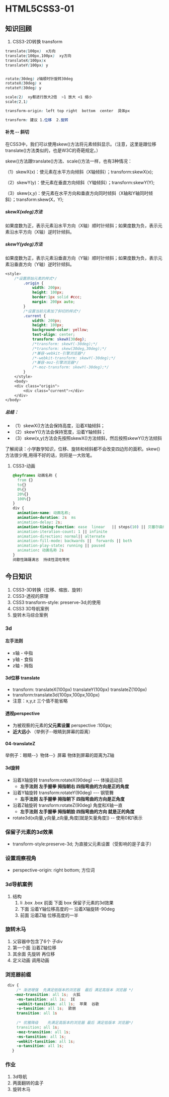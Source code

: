 # HTML5CSS3-01

## 知识回顾

1. CSS3-2D转换 transform


```css
translate(100px)  x方向 
translate(100px,100px)  xy方向
translateX(100px)x 
translateY(100px) y 


rotate(30deg) z轴顺时针旋转30deg 
rotateX(30deg) x
rotateY(30deg) y

scale(2)  xy都进行放大2倍  >1 放大 <1 缩小 
scale(2,1) 

transform-origin: left top right  bottom  center  具体px 

transform: 建议 1.位移  2.旋转

```

#### 补充 -- 斜切

在CSS3中，我们可以使用skew()方法将元素倾斜显示。（注意，这里是跟位移translate()方法类似的，也是W3C的奇葩规定。）

skew()方法跟translate()方法、scale()方法一样，也有3种情况：

（1）skewX(x)：使元素在水平方向倾斜（X轴倾斜）；transform:skewX(x);

（2）skewY(y)：使元素在垂直方向倾斜（Y轴倾斜）；transform:skewY(Y);

（3）skew(x,y)：使元素在水平方向和垂直方向同时倾斜（X轴和Y轴同时倾斜）；transform:skew(X，Y);

##### skewX(xdeg)方法

如果度数为正，表示元素沿水平方向（X轴）顺时针倾斜；如果度数为负，表示元素沿水平方向（X轴）逆时针倾斜。

##### skewY(ydeg)方法

如果度数为正，表示元素沿垂直方向（Y轴）顺时针倾斜；如果度数为负，表示元素沿垂直方向（Y轴）逆时针倾斜。

```css
<style>
	/*设置原始元素的样式*/
		.origin {
			width: 200px;
			height: 100px;
			border:1px solid #ccc;
			margin: 200px auto;
		}
		/*设置当前元素加了斜切的样式*/
		.current {
			width: 200px;
			height: 100px;
			background-color: yellow;
			text-align: center;
			transform: skewX(30deg);
			/*transform: skewY(-30deg);*/
			/*transform: skew(30deg,30deg);*/
			/*兼容-webkit-引擎浏览器*/
			/*-webkit-transform: skewY(-30deg);*/
			/*兼容-moz-引擎浏览器*/
			/*-moz-transform: skewY(-30deg);*/
		}
	</style>
	<body>
	<div class="origin">
		<div class="current"></div>
	</div>
</body>
```

##### 总结：

- （1）skewX()方法会保持高度，沿着X轴倾斜；
- （2）skewY()方法会保持宽度，沿着Y轴倾斜；
- （3）skew(x,y)方法会先按照skewX()方法倾斜，然后按照skewY()方法倾斜

了解阅读：小学数学知识，位移、旋转和倾斜都不会改变四边形的面积。skew()方法很少用,用得不好的话，则将是一大败笔。



1. CSS3-动画

   ```css
   @keyframes 动画名称 {
     from {}
     to{}
     0%{}
     20%{}
     100%{}
   }
   div {
     animation-name: 动画名称;
     animation-duration: 2s  ms 
     animation-delay: 2s; 
     animation-timing-function: ease  linear   || steps(10) || 贝塞尔曲线 
     animation-iteration-count: 1 || infinite 
     animation-direction: normal|| alternate  
     animation-fill-mode: backwards ||  forwards || both 
     animation-play-state: running || paused
     animation: 动画名称 2s 
   }
   间歇性踌躇满志  持续性混吃等死
   ```

## 今日知识

1. CSS3-3D转换（位移、缩放、旋转）
2. CSS3-透视的原理
3. CSS3 transform-style: preserve-3d;的使用
4. CSS3 3D导航案例
5. 旋转木马综合案例

### 3d 

#### 左手法则

- x轴 - 中指 
- y轴 - 食指
- z轴 - 拇指 

#### 3d位移 translate

- transform: translateX(100px)  translateY(100px) translateZ(100px)
- transform:translate3d(100px,100px,100px)
- 注意：x,y,z  三个值不能省略

#### 透视perspective  

- 为被观察的元素的**父元素设置**   perspective :100px;
- **近大远小** （举例子--眼睛到屏幕的距离）

#### 04-translateZ

举例子：眼睛--》物体--》屏幕           物体到屏幕的距离为Z轴

#### 3d旋转  

- 沿着X轴旋转   transform:rotateX(90deg)      --- 体操运动员  
  -  **左手法则 左手握拳 拇指朝右  四指弯曲的方向是正的角度**
- 沿着Y轴旋转 transform:rotateY(90deg)     ---  钢管舞   
  - **左手法则  左手握拳 拇指朝下  四指弯曲的方向是正角度**  
- 沿着Z轴旋转 transform:rotateZ(90deg)  角度和X轴一直
  - **左手法则  左手握拳  拇指朝脸  四指弯曲的方向 就是正的角度** 
- rotate3d(x向量,y向量,z向量,角度[就是矢量角度])    -- 使用0和1表示

### 保留子元素的3d效果

- transform-style:preserve-3d;   为直接父元素设置（受影响的是子盒子）

### 设置观察视角 

-    perspective-origin: right bottom;  方位词 

### 3d导航案例

1. 结构 
   1. li  .box   .box  前面  下面   box 保留子元素的3d效果 
   2. 下面  沿着Y轴位移高度的一 沿着X轴旋转-90deg     
   3. 前面  沿着Z轴 位移高度的一半

### 旋转木马

1. 父容器中包含了6个 子div 
2. 第一个面  沿着Z轴位移  
3. 其余面  先旋转 再位移 
4. 定义动画 调用动画 

### 浏览器前缀

```css
 div {
     /* 渐进增强  先满足低版本的浏览器  最后 满足高版本 浏览器 */
    -moz-transition: all 1s;  火狐
     -ms-tansition: all 1s;  IE
     -webkit-tansition: all 1s;  苹果  谷歌
     -o-tansition: all 1s;  欧朋
     transition: all 1s 
       
     /* 优雅降级    先满足高版本的浏览器 最后 满足低版本 浏览器*/
     transition: all 1s;
     -moz-transition: all 1s;
     -ms-tansition: all 1s;
     -webkit-tansition: all 1s;
     -o-tansition: all 1s;
   }
```

### 作业

1. 3d导航
2. 两面翻转的盒子
3. 旋转木马






